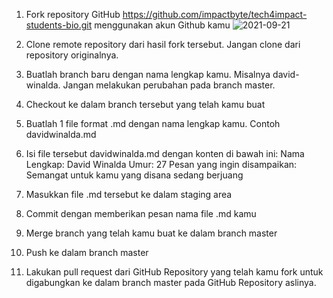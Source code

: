 1.  Fork repository GitHub https://github.com/impactbyte/tech4impact-students-bio.git menggunakan akun Github kamu
![2021-09-21](https://user-images.githubusercontent.com/82448171/134212149-39e8e7c3-5115-4621-bcd6-6540b06ff1cd.png)

2.  Clone remote repository dari hasil fork tersebut. Jangan clone dari repository originalnya.
3.  Buatlah branch baru dengan nama lengkap kamu. Misalnya david-winalda. Jangan melakukan perubahan pada branch master.
4.  Checkout ke dalam branch tersebut yang telah kamu buat
5.  Buatlah 1 file format .md dengan nama lengkap kamu. Contoh davidwinalda.md
6.  Isi file tersebut davidwinalda.md dengan konten di bawah ini:
    Nama Lengkap: David Winalda
    Umur: 27
    Pesan yang ingin disampaikan: Semangat untuk kamu yang disana sedang berjuang
7.  Masukkan file .md tersebut ke dalam staging area
8.  Commit dengan memberikan pesan nama file .md kamu
9.  Merge branch yang telah kamu buat ke dalam branch master
10. Push ke dalam branch master
11. Lakukan pull request dari GitHub Repository yang telah kamu fork untuk digabungkan ke dalam branch master pada GitHub Repository aslinya.
